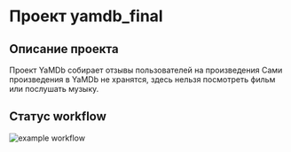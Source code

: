 # Проект yamdb_final

## Описание проекта

Проект YaMDb собирает отзывы пользователей на произведения
 Сами произведения в YaMDb не хранятся, здесь нельзя посмотреть фильм или послушать музыку.

## Статус workflow
![example workflow](https://github.com/Aleksandro/yamdb_final/actions/workflows/yamdb_workflow.yml/badge.svg)